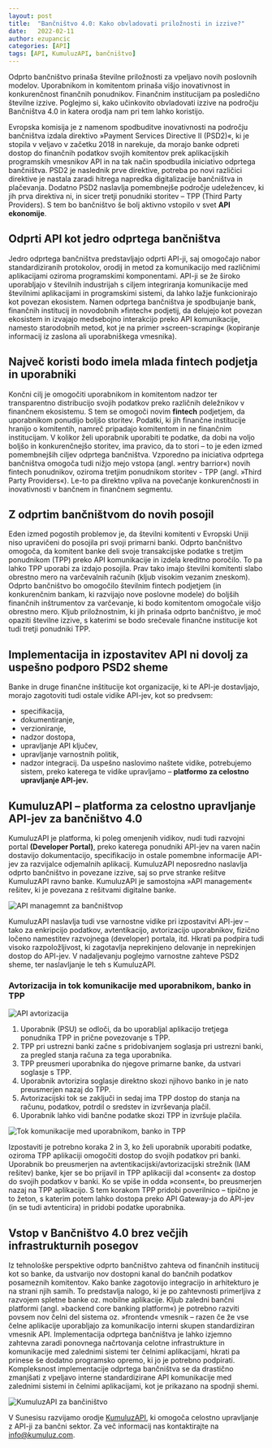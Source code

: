 ```yaml
---
layout: post
title:  "Bančništvo 4.0: Kako obvladovati priložnosti in izzive?"
date:   2022-02-11
author: ezupancic
categories: [API]
tags: [API, KumuluzAPI, bančništvo]
---
```


Odprto bančništvo prinaša številne priložnosti za vpeljavo novih poslovnih modelov. Uporabnikom in komitentom prinaša višjo inovativnost in konkurenčnost finančnih ponudnikov. Finančnim institucijam pa posledično številne izzive. Poglejmo si, kako učinkovito obvladovati izzive na področju Bančništva 4.0 in katera orodja nam pri tem lahko koristijo.

<!--more-->


Evropska komisija je z namenom spodbuditve inovativnosti na področju bančništva izdala direktivo »Payment Services Directive II (PSD2)«, ki je stopila v veljavo v začetku 2018 in narekuje, da morajo banke odpreti dostop do finančnih podatkov svojih komitentov prek aplikacijskih programskih vmesnikov API in na tak način spodbudila iniciativo odprtega bančništva. 
PSD2 je naslednik prve direktive, potreba po novi različici direktive je nastala zaradi hitrega napredka digitalizacije bančništva in plačevanja. Dodatno PSD2 naslavlja pomembnejše področje udeležencev, ki jih prva direktiva ni, in sicer tretji ponudniki storitev – TPP (Third Party Providers). S tem bo bančništvo še bolj aktivno vstopilo v svet **API ekonomije**.

## Odprti API kot jedro odprtega bančništva

Jedro odprtega bančništva predstavljajo odprti API-ji, saj omogočajo nabor standardiziranih protokolov, orodij in metod za komunikacijo med različnimi aplikacijami oziroma programskimi komponentami. API-ji se že široko uporabljajo v številnih industrijah s ciljem integriranja komunikacije med številnimi aplikacijami in programskimi sistemi, da lahko lažje funkcionirajo kot povezan ekosistem. 
Namen odprtega bančništva je spodbujanje bank, finančnih institucij in novodobnih »fintech« podjetij, da delujejo kot povezan ekosistem in izvajajo medsebojno interakcijo preko API komunikacije, namesto starodobnih metod, kot je na primer »screen-scraping« (kopiranje informacij iz zaslona ali uporabniškega vmesnika). 

## Največ koristi bodo imela mlada fintech podjetja in uporabniki

Končni cilj je omogočiti uporabnikom in komitentom nadzor ter transparentno distribucijo svojih podatkov preko različnih deležnikov v finančnem ekosistemu. S tem se omogoči novim **fintech** podjetjem, da uporabnikom ponudijo boljšo storitev. 
Podatki, ki jih finančne institucije hranijo o komitentih, namreč pripadajo komitentom in ne finančnim institucijam. V kolikor želi uporabnik uporabiti te podatke, da dobi na voljo boljšo in konkurenčnejšo storitev, ima pravico, da to stori – to je eden izmed pomembnejših ciljev odprtega bančništva. 
Vzporedno pa iniciativa odprtega bančništva omogoča tudi nižjo mejo vstopa (angl. »entry barrior«) novih fintech ponudnikov, oziroma tretjim ponudnikom storitev - TPP (angl. »Third Party Providers«). Le-to pa direktno vpliva na povečanje konkurenčnosti in inovativnosti v bančnem in finančnem segmentu. 

## Z odprtim bančništvom do novih posojil 

Eden izmed pogostih problemov je, da številni komitenti v Evropski Uniji niso upravičeni do posojila pri svoji primarni banki. Odprto bančništvo omogoča, da komitent banke deli svoje transakcijske podatke s tretjim ponudnikom (TPP) preko API komunikacije in izdela kreditno poročilo. To pa lahko TPP uporabi za izdajo posojila.
Prav tako imajo številni komitenti slabo obrestno mero na varčevalnih računih (kljub visokim vezanim zneskom). Odprto bančništvo bo omogočilo številnim fintech podjetjem (in konkurenčnim bankam, ki razvijajo nove poslovne modele) do boljših finančnih inštrumentov za varčevanje, ki bodo komitentom omogočale višjo obrestno mero. 
Kljub priložnostnim, ki jih prinaša odprto bančništvo, je moč opaziti številne izzive, s katerimi se bodo srečevale finančne institucije kot tudi tretji ponudniki TPP.

## Implementacija in izpostavitev API ni dovolj za uspešno podporo PSD2 sheme

Banke in druge finančne inštitucije kot organizacije, ki te API-je dostavljajo, morajo zagotoviti tudi ostale vidike API-jev, kot so predvsem:
-	specifikacija, 
-	dokumentiranje, 
-	verzioniranje, 
-	nadzor dostopa, 
-	upravljanje API ključev, 
-	upravljanje varnostnih politik, 
-	nadzor integracij. 
Da uspešno naslovimo naštete vidike, potrebujemo sistem, preko katerega te vidike upravljamo – **platformo za celostno upravljanje API-jev.** 

## KumuluzAPI – platforma za celostno upravljanje API-jev za bančništvo 4.0

KumuluzAPI je platforma, ki poleg omenjenih vidikov, nudi tudi razvojni portal **(Developer Portal)**, preko katerega ponudniki API-jev na varen način dostavijo dokumentacijo, specifikacijo in ostale pomembne informacije API-jev za razvijalce odjemalnih aplikacij. 
KumuluzAPI neposredno naslavlja odprto bančništvo in povezane izzive, saj so prve stranke rešitve KumuluzAPI ravno banke. KumuluzAPI je samostojna »API management« rešitev, ki je povezana z rešitvami digitalne banke. 


![API managemnt za bančništvop]({{site.baseurl}}/assets/images/posts-api-open-banking/api-open-banking.png)


KumuluzAPI naslavlja tudi vse varnostne vidike pri izpostavitvi API-jev – tako za enkripcijo podatkov, avtentikacijo, avtorizacijo uporabnikov, fizično ločeno namestitev razvojnega (developer) portala, itd. Hkrati pa podpira tudi visoko razpoložljivost, ki zagotavlja neprekinjeno delovanje in neprekinjen dostop do API-jev.
V nadaljevanju poglejmo varnostne zahteve PSD2 sheme, ter naslavljanje le teh s KumuluzAPI. 

### Avtorizacija in tok komunikacije med uporabnikom, banko in TPP


![API avtorizacija]({{site.baseurl}}/assets/images/posts-api-open-banking/API-avtorizacija.png)


1.	Uporabnik (PSU) se odloči, da bo uporabljal aplikacijo tretjega ponudnika TPP in prične povezovanje s TPP.
2.	TPP pri ustrezni banki začne s pridobivanjem soglasja pri ustrezni banki, za pregled stanja računa za tega uporabnika.
3.	TPP preusmeri uporabnika do njegove primarne banke, da ustvari soglasje s TPP.
4.	Uporabnik avtorizira soglasje direktno skozi njihovo banko in je nato preusmerjen nazaj do TPP.
5.	Avtorizacijski tok se zaključi in sedaj ima TPP dostop do stanja na računu, podatkov, potrdil o sredstev in izvrševanja plačil.
6.	Uporabnik lahko vidi bančne podatke skozi TPP in izvršuje plačila.


![Tok komunikacije med uporabnikom, banko in TPP]({{site.baseurl}}/assets/images/posts-api-open-banking/komunikacija-TPP.png)

Izpostaviti je potrebno koraka 2 in 3, ko želi uporabnik uporabiti podatke, oziroma TPP aplikaciji omogočiti dostop do svojih podatkov pri banki. Uporabnik bo preusmerjen na avtentikacijski/avtorizacijski strežnik (IAM rešitev) banke, kjer se bo prijavil in TPP aplikaciji dal »consent« za dostop do svojih podatkov v banki.
Ko se vpiše in odda »consent«, bo preusmerjen nazaj na TPP aplikacijo. S tem korakom TPP pridobi poverilnico – tipično je to žeton, s katerim potem lahko dostopa preko API Gateway-ja do API-jev (in se tudi avtenticira) in pridobi podatke uporabnika.

## Vstop v Bančništvo 4.0 brez večjih infrastrukturnih posegov

Iz tehnološke perspektive odprto bančništvo zahteva od finančnih institucij kot so banke, da ustvarijo nov dostopni kanal do bančnih podatkov posameznih komitentov. Kako banke zagotovijo integracijo in arhitekturo je na strani njih samih. To predstavlja nalogo, ki je po zahtevnosti primerljiva z razvojem spletne banke oz. mobilne aplikacije. Kljub zaledni bančni platformi (angl. »backend core banking platform«) je potrebno razviti povsem nov čelni del sistema oz. »frontend« vmesnik – razen če že vse čelne aplikacije uporabljajo za komunikacijo interni skupen standardiziran vmesnik API. 
Implementacija odprtega bančništva je lahko izjemno zahtevna zaradi ponovnega načrtovanja celotne infrastrukture in komunikacije med zalednimi sistemi ter čelnimi aplikacijami, hkrati pa prinese še dodatno programsko opremo, ki jo je potrebno podpirati. 
Kompleksnost implementacije odprtega bančništva se da drastično zmanjšati z vpeljavo interne standardizirane API komunikacije med zalednimi sistemi in čelnimi aplikacijami, kot je prikazano na spodnji shemi.


![KumuluzAPI za bančiništvo]({{site.baseurl}}/assets/images/posts-api-open-banking/KumuluzAPI-banking.png)


V Sunesisu razvijamo orodje [KumuluzAPI](https://api.kumuluz.com/), ki omogoča celostno upravljanje z API-ji za bančni sektor. Za več informacij nas kontaktirajte na <info@kumuluz.com>.







